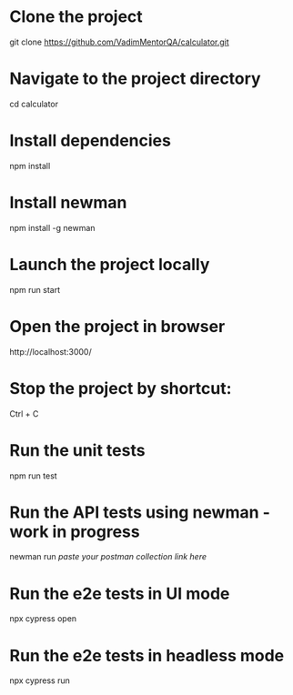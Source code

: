 # Clone the project

git clone https://github.com/VadimMentorQA/calculator.git

# Navigate to the project directory

cd calculator

# Install dependencies

npm install

# Install newman

npm install -g newman

# Launch the project locally

npm run start

# Open the project in browser

http://localhost:3000/

# Stop the project by shortcut:

Ctrl + C

# Run the unit tests

npm run test

# Run the API tests using newman - work in progress

newman run _paste your postman collection link here_

# Run the e2e tests in UI mode

npx cypress open

# Run the e2e tests in headless mode

npx cypress run
